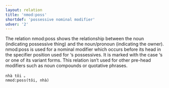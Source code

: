 ```yaml
---
layout: relation
title: 'nmod:poss'
shortdef: 'possessive nominal modifier'
udver: '2'
---
```


The relation nmod:poss shows the relationship between the noun (indicating possessive thing) and the noun/pronoun (indicating the owner). nmod:poss is used for a nominal modifier which occurs before its head in the specifier position used for ‘s possessives. It is marked with the case ‘s or one of its variant forms. This relation isn’t used for other pre-head modifiers such as noun compounds or quotative phrases.

~~~ sdparse
nhà tôi 。
nmod:poss(tôi, nhà)
~~~

<!-- Interlanguage links updated Ne 5. května 2024, 18:21:24 CEST -->
